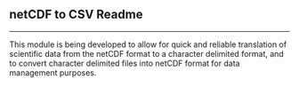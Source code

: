 ## netCDF to CSV Readme
----
This module is being developed to allow for quick and reliable translation of scientific data from the netCDF format to a character delimited format, and to convert character delimited files into netCDF format for data management purposes.
